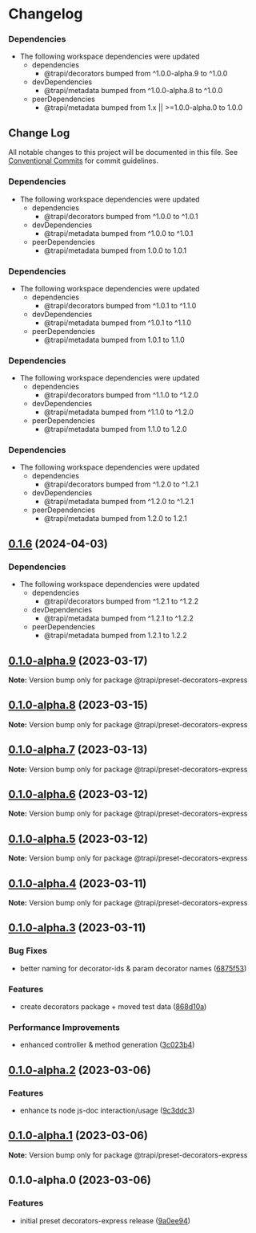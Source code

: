 # Changelog

### Dependencies

* The following workspace dependencies were updated
  * dependencies
    * @trapi/decorators bumped from ^1.0.0-alpha.9 to ^1.0.0
  * devDependencies
    * @trapi/metadata bumped from ^1.0.0-alpha.8 to ^1.0.0
  * peerDependencies
    * @trapi/metadata bumped from 1.x || >=1.0.0-alpha.0 to 1.0.0

## Change Log

All notable changes to this project will be documented in this file.
See [Conventional Commits](https://conventionalcommits.org) for commit guidelines.

### Dependencies

* The following workspace dependencies were updated
  * dependencies
    * @trapi/decorators bumped from ^1.0.0 to ^1.0.1
  * devDependencies
    * @trapi/metadata bumped from ^1.0.0 to ^1.0.1
  * peerDependencies
    * @trapi/metadata bumped from 1.0.0 to 1.0.1

### Dependencies

* The following workspace dependencies were updated
  * dependencies
    * @trapi/decorators bumped from ^1.0.1 to ^1.1.0
  * devDependencies
    * @trapi/metadata bumped from ^1.0.1 to ^1.1.0
  * peerDependencies
    * @trapi/metadata bumped from 1.0.1 to 1.1.0

### Dependencies

* The following workspace dependencies were updated
  * dependencies
    * @trapi/decorators bumped from ^1.1.0 to ^1.2.0
  * devDependencies
    * @trapi/metadata bumped from ^1.1.0 to ^1.2.0
  * peerDependencies
    * @trapi/metadata bumped from 1.1.0 to 1.2.0

### Dependencies

* The following workspace dependencies were updated
  * dependencies
    * @trapi/decorators bumped from ^1.2.0 to ^1.2.1
  * devDependencies
    * @trapi/metadata bumped from ^1.2.0 to ^1.2.1
  * peerDependencies
    * @trapi/metadata bumped from 1.2.0 to 1.2.1

## [0.1.6](https://github.com/tada5hi/trapi/compare/preset-decorators-express-v0.1.5...preset-decorators-express-v0.1.6) (2024-04-03)


### Dependencies

* The following workspace dependencies were updated
  * dependencies
    * @trapi/decorators bumped from ^1.2.1 to ^1.2.2
  * devDependencies
    * @trapi/metadata bumped from ^1.2.1 to ^1.2.2
  * peerDependencies
    * @trapi/metadata bumped from 1.2.1 to 1.2.2

## [0.1.0-alpha.9](https://github.com/Tada5hi/trapi/compare/@trapi/preset-decorators-express@0.1.0-alpha.8...@trapi/preset-decorators-express@0.1.0-alpha.9) (2023-03-17)

**Note:** Version bump only for package @trapi/preset-decorators-express





## [0.1.0-alpha.8](https://github.com/Tada5hi/trapi/compare/@trapi/preset-decorators-express@0.1.0-alpha.7...@trapi/preset-decorators-express@0.1.0-alpha.8) (2023-03-15)

**Note:** Version bump only for package @trapi/preset-decorators-express





## [0.1.0-alpha.7](https://github.com/Tada5hi/trapi/compare/@trapi/preset-decorators-express@0.1.0-alpha.6...@trapi/preset-decorators-express@0.1.0-alpha.7) (2023-03-13)

**Note:** Version bump only for package @trapi/preset-decorators-express





## [0.1.0-alpha.6](https://github.com/Tada5hi/trapi/compare/@trapi/preset-decorators-express@0.1.0-alpha.5...@trapi/preset-decorators-express@0.1.0-alpha.6) (2023-03-12)

**Note:** Version bump only for package @trapi/preset-decorators-express





## [0.1.0-alpha.5](https://github.com/Tada5hi/trapi/compare/@trapi/preset-decorators-express@0.1.0-alpha.4...@trapi/preset-decorators-express@0.1.0-alpha.5) (2023-03-12)

**Note:** Version bump only for package @trapi/preset-decorators-express





## [0.1.0-alpha.4](https://github.com/Tada5hi/trapi/compare/@trapi/preset-decorators-express@0.1.0-alpha.3...@trapi/preset-decorators-express@0.1.0-alpha.4) (2023-03-11)

**Note:** Version bump only for package @trapi/preset-decorators-express





## [0.1.0-alpha.3](https://github.com/Tada5hi/trapi/compare/@trapi/preset-decorators-express@0.1.0-alpha.2...@trapi/preset-decorators-express@0.1.0-alpha.3) (2023-03-11)


### Bug Fixes

* better naming for decorator-ids & param decorator names ([6875f53](https://github.com/Tada5hi/trapi/commit/6875f53d7f5a2379ef19933626e46885ce3fcadc))


### Features

* create decorators package + moved test data ([868d10a](https://github.com/Tada5hi/trapi/commit/868d10abfa7895bedba352d871254a8f98f47776))


### Performance Improvements

* enhanced controller & method generation ([3c023b4](https://github.com/Tada5hi/trapi/commit/3c023b4525559a9dff34c6113ba33d6f4c9b0986))





## [0.1.0-alpha.2](https://github.com/Tada5hi/trapi/compare/@trapi/preset-decorators-express@0.1.0-alpha.1...@trapi/preset-decorators-express@0.1.0-alpha.2) (2023-03-06)


### Features

* enhance ts node js-doc interaction/usage ([9c3ddc3](https://github.com/Tada5hi/trapi/commit/9c3ddc372b0e73e2ecdc035912dabacc1076541a))





## [0.1.0-alpha.1](https://github.com/Tada5hi/trapi/compare/@trapi/preset-decorators-express@0.1.0-alpha.0...@trapi/preset-decorators-express@0.1.0-alpha.1) (2023-03-06)

**Note:** Version bump only for package @trapi/preset-decorators-express





## 0.1.0-alpha.0 (2023-03-06)


### Features

* initial preset decorators-express release ([9a0ee94](https://github.com/Tada5hi/trapi/commit/9a0ee9426b701cb56eddca11896bcedb2f4ce631))
